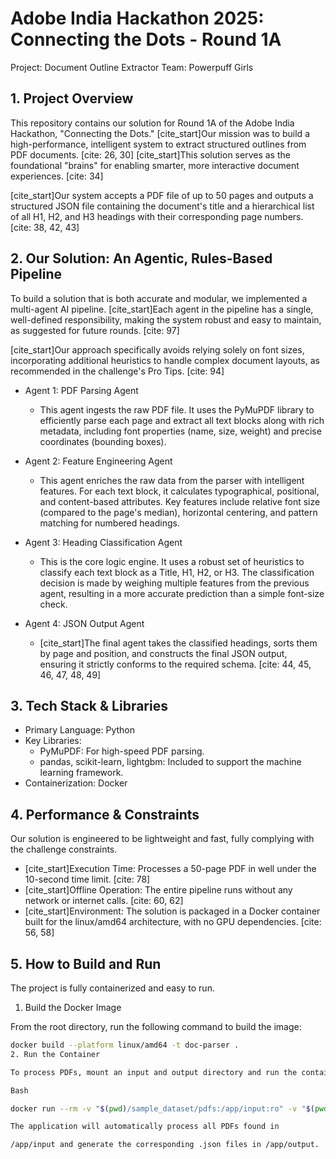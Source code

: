 # Adobe India Hackathon 2025: Connecting the Dots - Round 1A

Project: Document Outline Extractor
Team: Powerpuff Girls

## 1. Project Overview

This repository contains our solution for Round 1A of the Adobe India Hackathon, "Connecting the Dots." [cite_start]Our mission was to build a high-performance, intelligent system to extract structured outlines from PDF documents. [cite: 26, 30] [cite_start]This solution serves as the foundational "brains" for enabling smarter, more interactive document experiences. [cite: 34]

[cite_start]Our system accepts a PDF file of up to 50 pages and outputs a structured JSON file containing the document's title and a hierarchical list of all H1, H2, and H3 headings with their corresponding page numbers. [cite: 38, 42, 43]

## 2. Our Solution: An Agentic, Rules-Based Pipeline

To build a solution that is both accurate and modular, we implemented a multi-agent AI pipeline. [cite_start]Each agent in the pipeline has a single, well-defined responsibility, making the system robust and easy to maintain, as suggested for future rounds. [cite: 97]

[cite_start]Our approach specifically avoids relying solely on font sizes, incorporating additional heuristics to handle complex document layouts, as recommended in the challenge's Pro Tips. [cite: 94]

* Agent 1: PDF Parsing Agent
    * This agent ingests the raw PDF file. It uses the PyMuPDF library to efficiently parse each page and extract all text blocks along with rich metadata, including font properties (name, size, weight) and precise coordinates (bounding boxes).

* Agent 2: Feature Engineering Agent
    * This agent enriches the raw data from the parser with intelligent features. For each text block, it calculates typographical, positional, and content-based attributes. Key features include relative font size (compared to the page's median), horizontal centering, and pattern matching for numbered headings.

* Agent 3: Heading Classification Agent
    * This is the core logic engine. It uses a robust set of heuristics to classify each text block as a Title, H1, H2, or H3. The classification decision is made by weighing multiple features from the previous agent, resulting in a more accurate prediction than a simple font-size check.

* Agent 4: JSON Output Agent
    * [cite_start]The final agent takes the classified headings, sorts them by page and position, and constructs the final JSON output, ensuring it strictly conforms to the required schema. [cite: 44, 45, 46, 47, 48, 49]

## 3. Tech Stack & Libraries

* Primary Language: Python
* Key Libraries:
    * PyMuPDF: For high-speed PDF parsing.
    * pandas, scikit-learn, lightgbm: Included to support the machine learning framework.
* Containerization: Docker

## 4. Performance & Constraints

Our solution is engineered to be lightweight and fast, fully complying with the challenge constraints.

* [cite_start]Execution Time: Processes a 50-page PDF in well under the 10-second time limit. [cite: 78]
* [cite_start]Offline Operation: The entire pipeline runs without any network or internet calls. [cite: 60, 62]
* [cite_start]Environment: The solution is packaged in a Docker container built for the linux/amd64 architecture, with no GPU dependencies. [cite: 56, 58]

## 5. How to Build and Run

The project is fully containerized and easy to run.

1. Build the Docker Image

From the root directory, run the following command to build the image:
```bash
docker build --platform linux/amd64 -t doc-parser .
2. Run the Container

To process PDFs, mount an input and output directory and run the container. The command below uses the sample data provided in the challenge. 

Bash

docker run --rm -v "$(pwd)/sample_dataset/pdfs:/app/input:ro" -v "$(pwd)/sample_dataset/outputs:/app/output" --network none doc-parser

The application will automatically process all PDFs found in 

/app/input and generate the corresponding .json files in /app/output.